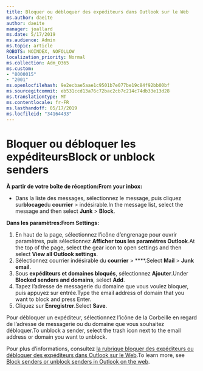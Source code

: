```yaml
---
title: Bloquer ou débloquer des expéditeurs dans Outlook sur le Web
ms.author: daeite
author: daeite
manager: joallard
ms.date: 5/17/2019
ms.audience: Admin
ms.topic: article
ROBOTS: NOINDEX, NOFOLLOW
localization_priority: Normal
ms.collection: Adm_O365
ms.custom:
- "8000015"
- "2001"
ms.openlocfilehash: 9e2ecbae5aae1c9501b7e077be19c84f92bb00bf
ms.sourcegitcommit: eb531ccd13a76c72bac2cb7c214c74db33e13d28
ms.translationtype: MT
ms.contentlocale: fr-FR
ms.lasthandoff: 05/17/2019
ms.locfileid: "34164433"
---
```

# <a name="block-or-unblock-senders"></a><span data-ttu-id="98b97-102">Bloquer ou débloquer les expéditeurs</span><span class="sxs-lookup"><span data-stu-id="98b97-102">Block or unblock senders</span></span>

<span data-ttu-id="98b97-103">**À partir de votre boîte de réception:**</span><span class="sxs-lookup"><span data-stu-id="98b97-103">**From your inbox:**</span></span>

- <span data-ttu-id="98b97-104">Dans la liste des messages, sélectionnez le message, puis cliquez sur**blocage**du **courrier** > indésirable.</span><span class="sxs-lookup"><span data-stu-id="98b97-104">In the message list, select the message and then select **Junk** > **Block**.</span></span>

<span data-ttu-id="98b97-105">**Dans les paramètres:**</span><span class="sxs-lookup"><span data-stu-id="98b97-105">**From Settings:**</span></span>

1. <span data-ttu-id="98b97-106">En haut de la page, sélectionnez l’icône d’engrenage pour ouvrir paramètres, puis sélectionnez **Afficher tous les paramètres Outlook**.</span><span class="sxs-lookup"><span data-stu-id="98b97-106">At the top of the page, select the gear icon to open settings and then select **View all Outlook settings**.</span></span>
2. <span data-ttu-id="98b97-107">Sélectionnez courrier indésirable du **courrier** > \*\*\*\*.</span><span class="sxs-lookup"><span data-stu-id="98b97-107">Select **Mail** > **Junk email**.</span></span>
3. <span data-ttu-id="98b97-108">Sous **expéditeurs et domaines bloqués**, sélectionnez **Ajouter**.</span><span class="sxs-lookup"><span data-stu-id="98b97-108">Under **Blocked senders and domains**, select **Add**.</span></span>
4. <span data-ttu-id="98b97-109">Tapez l’adresse de messagerie du domaine que vous voulez bloquer, puis appuyez sur entrée.</span><span class="sxs-lookup"><span data-stu-id="98b97-109">Type the email address of domain that you want to block and press Enter.</span></span>
5. <span data-ttu-id="98b97-110">Cliquez sur **Enregistrer**.</span><span class="sxs-lookup"><span data-stu-id="98b97-110">Select **Save**.</span></span>

<span data-ttu-id="98b97-111">Pour débloquer un expéditeur, sélectionnez l’icône de la Corbeille en regard de l’adresse de messagerie ou du domaine que vous souhaitez débloquer.</span><span class="sxs-lookup"><span data-stu-id="98b97-111">To unblock a sender, select the trash icon next to the email address or domain you want to unblock.</span></span>

<span data-ttu-id="98b97-112">Pour plus d’informations, consultez [la rubrique bloquer des expéditeurs ou débloquer des expéditeurs dans Outlook sur le Web](https://support.office.com/article/9bf812d4-6995-4d19-901a-76d6e26939b0).</span><span class="sxs-lookup"><span data-stu-id="98b97-112">To learn more, see [Block senders or unblock senders in Outlook on the web](https://support.office.com/article/9bf812d4-6995-4d19-901a-76d6e26939b0).</span></span>